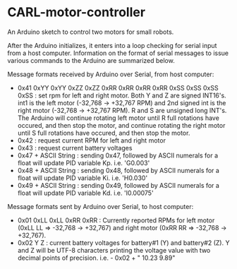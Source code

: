 # CARL-motor-controller

An Arduino sketch to control two motors for small robots.

After the Arduino initializes, it enters into a loop checking for serial input from a host computer.  Information on the format of serial messages to issue various commands to the Arduino are summarized below.  

Message formats received by Arduino over Serial, from host computer:
 *    0x41 0xYY 0xYY 0xZZ 0xZZ 0xRR 0xRR 0xRR 0xRR 0xSS 0xSS 0xSS 0xSS : set rpm for left and right motor. Both Y and Z are signed INT16's. int1 is the left motor (-32,768 -> +32,767 RPM) and 2nd signed int is the right motor (-32,768 -> +32,767 RPM). R and S are unsigned long INT's. The Arduino will continue rotating left motor until R full rotations have occured, and then stop the motor, and continue rotating the right motor until S full rotations have occured, and then stop the motor.
 *    0x42 : request current RPM for left and right motor
 *    0x43 : request current battery voltages
 *    0x47 + ASCII String : sending 0x47, followed by ASCII numerals for a float will update PID variable Kp. i.e. 'G0.003'
 *    0x48 + ASCII String : sending 0x48, followed by ASCII numerals for a float will update PID variable Ki. i.e. 'H0.030'
 *    0x49 + ASCII String : sending 0x49, followed by ASCII numerals for a float will update PID variable Kd. i.e. 'I0.00075'
 
 Message formats sent by Arduino over Serial, to host computer:
 *    0x01 0xLL 0xLL 0xRR 0xRR : Currently reported RPMs for left motor (0xLL LL => -32,768 -> +32,767) and right motor (0xRR RR => -32,768 -> +32,767).
 *    0x02 Y Z : current battery voltages for battery#1 (Y) and battery#2 (Z). Y and Z will be UTF-8 characters printing the voltage value with two decimal points of precision. i.e. - 0x02 + " 10.23 9.89" 
